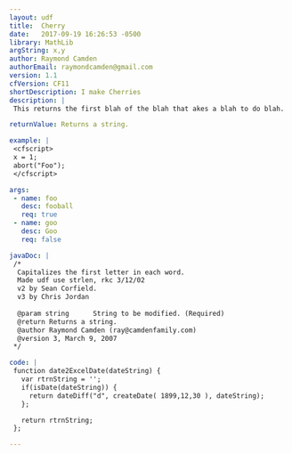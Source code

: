 ```yaml
---
layout: udf
title:  Cherry
date:   2017-09-19 16:26:53 -0500
library: MathLib
argString: x,y
author: Raymond Camden
authorEmail: raymondcamden@gmail.com
version: 1.1
cfVersion: CF11
shortDescription: I make Cherries
description: |
 This returns the first blah of the blah that akes a blah to do blah.

returnValue: Returns a string.

example: |
 <cfscript>
 x = 1;
 abort("Foo");
 </cfscript>

args:
 - name: foo
   desc: fooball
   req: true
 - name: goo
   desc: Goo
   req: false

javaDoc: |
 /*
  Capitalizes the first letter in each word.
  Made udf use strlen, rkc 3/12/02
  v2 by Sean Corfield.
  v3 by Chris Jordan
 
  @param string 	 String to be modified. (Required)
  @return Returns a string. 
  @author Raymond Camden (ray@camdenfamily.com) 
  @version 3, March 9, 2007 
 */

code: |
 function date2ExcelDate(dateString) {
   var rtrnString = '';
   if(isDate(dateString)) {
     return dateDiff("d", createDate( 1899,12,30 ), dateString);
   };

   return rtrnString;
 };

---
```

